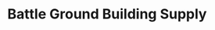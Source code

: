 ---
title: "Battle Ground Building Supply"
url: /battle-ground/battle-ground-building-supply/
shop: Eisenwaren
---